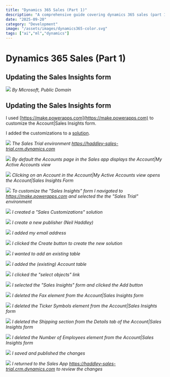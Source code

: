 ```yaml
---
title: "Dynamics 365 Sales (Part 1)"
description: "A comprehensive guide covering dynamics 365 sales (part 1)"
date: "2025-09-20"
category: "Development"
image: "/assets/images/dynamics365-color.svg"
tags: ["ai","ml","dynamics"]
---
```


# Dynamics 365 Sales (Part 1)

## Updating the Sales Insights form

![](/assets/images/dynamicssales1/dynamics365-color.svg)
*By Microsoft, Public Domain*


## Updating the Sales Insights form

I used [https://make.powerapps.com](https://make.powerapps.com) to customize the Account|Sales Insights form.

I added the customizations to a [solution](modelDriven1.html).

![](/assets/images/dynamicssales1/screenshot-2023-10-21-at-12.48.17-pm-2136x1029.png)
*The Sales Trial environment https://haddley-sales-trial.crm.dynamics.com*

![](/assets/images/dynamicssales1/screenshot-2023-10-21-at-12.46.25-pm-2136x1245.png)
*By default the Accounts page in the Sales app displays the Account|My Active Accounts view*

![](/assets/images/dynamicssales1/screenshot-2023-10-21-at-12.46.39-pm-2136x1244.png)
*Clicking on an Account in the Account|My Active Accounts view opens the Account|Sales Insights Form*

![](/assets/images/dynamicssales1/screenshot-2023-10-21-at-12.49.54-pm-2136x1255.png)
*To customize the "Sales Insights" form I navigated to https://make.powerapps.com and selected the the "Sales Trial" environment*

![](/assets/images/dynamicssales1/screenshot-2023-10-21-at-12.54.50-pm-2136x1103.png)
*I created a "Sales Customizations" solution*

![](/assets/images/dynamicssales1/screenshot-2023-10-21-at-12.55.42-pm-2136x1111.png)
*I create a new publisher (Neil Haddley)*

![](/assets/images/dynamicssales1/screenshot-2023-10-21-at-12.55.52-pm-2136x1111.png)
*I added my email address*

![](/assets/images/dynamicssales1/screenshot-2023-10-21-at-12.57.44-pm-2136x1108.png)
*I clicked the Create button to create the new solution*

![](/assets/images/dynamicssales1/screenshot-2023-10-21-at-12.58.19-pm-2136x1100.png)
*I wanted to add an existing table*

![](/assets/images/dynamicssales1/screenshot-2023-10-21-at-12.58.33-pm-2136x1108.png)
*I added the (existing) Account table*

![](/assets/images/dynamicssales1/screenshot-2023-10-21-at-12.58.47-pm-2136x435.png)
*I clicked the "select objects" link*

![](/assets/images/dynamicssales1/screenshot-2023-10-21-at-1.35.10-pm-2136x1104.png)
*I selected the "Sales Insights" form and clicked the Add button*

![](/assets/images/dynamicssales1/screenshot-2023-10-21-at-1.36.01-pm-2136x1108.png)
*I deleted the Fax element from the Account|Sales Insights form*

![](/assets/images/dynamicssales1/screenshot-2023-10-21-at-1.36.18-pm-2136x1109.png)
*I deleted the Ticker Symbols element from the Account|Sales Insights form*

![](/assets/images/dynamicssales1/screenshot-2023-10-21-at-1.36.45-pm-2136x1103.png)
*I deleted the Shipping section from the Details tab of the Account|Sales Insights form*

![](/assets/images/dynamicssales1/screenshot-2023-10-21-at-1.37.07-pm-2136x691.png)
*I deleted the Number of Employees element from the Account|Sales Insights form*

![](/assets/images/dynamicssales1/screenshot-2023-10-21-at-1.37.25-pm-2136x355.png)
*I saved and published the changes*

![](/assets/images/dynamicssales1/screenshot-2023-10-21-at-1.38.34-pm-2136x1107.png)
*I returned to the Sales App https://haddley-sales-trial.crm.dynamics.com to review the changes*

